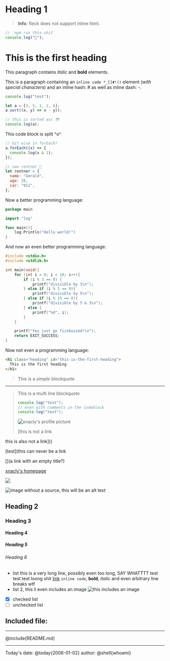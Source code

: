 # Heading 1

> **Info**: fleck does not support inline html.

```js
// `npm run this-shit`
console.log("🤬");
```

<h1 class="heading" id="this-is-the-first-heading">
  This is the first heading
</h1>

This paragraph contains _italic_ and **bold** elements.

This is a paragraph containing an `inline code *_[]#!()` element (_with special characters_) and an inline hash: # as well as inline dash: -.

```js
console.log("test");

let a = [3, 5, 1, 2, 6];
a.sort((x, y) => x - y));

// this is sorted asc 😳
console.log(a);
```

This code block is split ^o^

```js
// bit wise in forEach?
a.forEach((x) => {
  console.log(x & 1);
});

// new rentner 🧓
let rentner = {
  name: "Gerald",
  age: 28,
  car: "911",
};
```

Now a better programming language:

```go
package main

import "log"

func main(){
    log.Println("Hello world!")
}
```

And now an even better programming language:

```c
#include <stdio.h>
#include <stdlib.h>

int main(void){
    for (int i = 0; i < 10; i++){
        if (i % 3 == 0) {
            printf("divisible by 3\n");
        } else if (i % 5 == 0){
            printf("divisible by 5\n");
        } else if (i % 15 == 0){
            printf("divisible by 5 & 3\n");
        } else {
            printf("%d", i);
        }
    }

    printf("You just go fizzbuzzed!\n");
    return EXIT_SUCCESS;
}
```

Now not even a programming language:

```html
<h1 class="heading" id="this-is-the-first-heading">
  This is the first heading
</h1>
```

> This is a _simple_ blockquote

---

> This is a multi line blockquote
>
> ```js
> console.log("test");
> // even with comments in the codeblock
> console.log("test");
> ```
>
> ![xnacly's profile picture](https://avatars.githubusercontent.com/u/47723417?v=4)
>
> [this is not a link

this is also not a link]()

[test](this can never be a link

[](a link with an empty title?)

[xnacly's homepage](https://xnacly.me)

![](https://avatars.githubusercontent.com/u/47723417?v=4)

![image without a source, this will be an alt text]()

## Heading 2

### Heading 3

#### Heading 4

##### Heading 5

###### Heading 6

- list this is a very long line, possibly even too long, SAY WHATTTT
  test test test loong shit [link](google.com) `inline code`, **bold**, _italic_ and even
  arbitrary
  line
  breaks
  wtf
- list 2, this li even includes an image ![this includes an image](https://avatars.githubusercontent.com/u/47723417?v=4)

- [x] checked list
- [ ] unchecked list

## Included file:

---

@include{README.md}

---

Today's date: @today{2006-01-02}
author: @shell{whoami}
